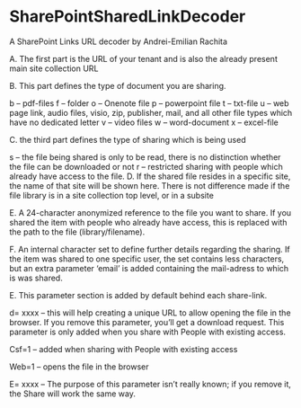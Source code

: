 # SharePointSharedLinkDecoder

A SharePoint Links URL decoder by Andrei-Emilian Rachita


A. The first part is the URL of your tenant and is also the already present main site collection URL

B. This part defines the type of document you are sharing.

b – pdf-files
f – folder
o – Onenote file
p – powerpoint file
t – txt-file
u – web page link, audio files, visio, zip, publisher, mail, and all other file types which have no dedicated letter
v – video files
w – word-document
x – excel-file

C. the third part defines the type of sharing which is being used

s – the file being shared is only to be read, there is no distinction whether the file can be downloaded or not
r – restricted sharing with people which already have access to the file.
D. If the shared file resides in a specific site, the name of that site will be shown here. There is not difference made if the file library is in a site collection top level, or in a subsite

E. A 24-character anonymized reference to the file you want to share. If you shared the item with people who already have access, this is replaced with the path to the file (library/filename).

F. An internal character set to define further details regarding the sharing. If the item was shared to one specific user, the set contains less characters, but an extra parameter ‘email’ is added containing the mail-adress to which is was shared.

E. This parameter section is added by default behind each share-link.

d= xxxx – this will help creating a unique URL to allow opening the file in the browser. If you remove this parameter, you’ll get a download request. This parameter is only added when you share with People with existing access.

Csf=1 – added when sharing with People with existing access

Web=1 – opens the file in the browser

E= xxxx – The purpose of this parameter isn’t really known; if you remove it, the Share will work the same way.
